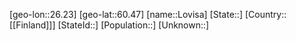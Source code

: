 ﻿---
location: [60.47,26.23]
type: City
tags:
- geo/City


SpocWebEntityId: 32111
isDeleted: false
confidential: public

---
[geo-lon::26.23]
[geo-lat::60.47]
[name::Lovisa]
[State::]
[Country::[[Finland]]]
[StateId::]
[Population::]
[Unknown::]

